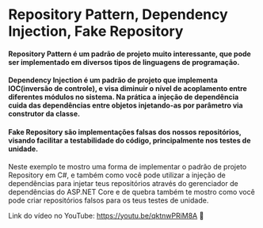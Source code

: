 # Repository Pattern, Dependency Injection, Fake Repository

#### Repository Pattern é um padrão de projeto muito interessante, que pode ser implementado em diversos tipos de linguagens de programação.

#### Dependency Injection é um padrão de projeto que implementa IOC(inversão de controle), e visa diminuir o nível de acoplamento entre diferentes módulos no sistema. Na prática a injeção de dependência cuida das dependências entre objetos injetando-as por parâmetro via construtor da classe.

#### Fake Repository são implementações falsas dos nossos repositórios, visando facilitar a testabilidade do código, principalmente nos testes de unidade.

Neste exemplo te mostro uma forma de implementar o padrão de projeto Repository em C#, e também como você pode utilizar a injeção de dependências para injetar teus repositórios através do gerenciador de dependências do ASP.NET Core e de quebra também te mostro como você pode criar repositórios falsos para os teus testes de unidade.

Link do vídeo no YouTube: https://youtu.be/qktnwPRiM8A 🍿
